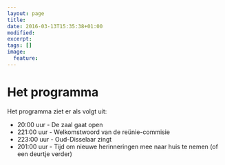 ```yaml
---
layout: page
title: 
date: 2016-03-13T15:35:38+01:00
modified:
excerpt:
tags: []
image:
  feature: 
---
```


# Het programma

Het programma ziet er als volgt uit:
<ul>
<li>20:00 uur - De zaal gaat open</li>
<li>221:00 uur - Welkomstwoord van de reünie-commisie</li>
<li>223:00 uur - Oud-Disselaar zingt</li>
<li>201:00 uur - Tijd om nieuwe herinneringen mee naar huis te nemen (of een deurtje verder)</li>
</ul>

